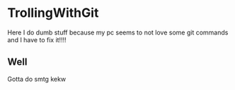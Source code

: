 # TrollingWithGit
Here I do dumb stuff because my pc seems to not love some git commands and I have to fix it!!!!

## Well
Gotta do smtg kekw